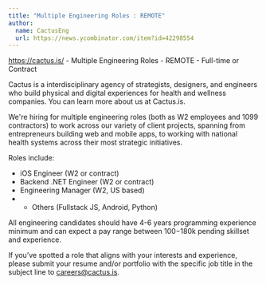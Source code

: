 ```yaml
---
title: "Multiple Engineering Roles : REMOTE"
author:
  name: CactusEng
  url: https://news.ycombinator.com/item?id=42298554
---
```

<a href="https:&#x2F;&#x2F;cactus.is&#x2F;" rel="nofollow">https:&#x2F;&#x2F;cactus.is&#x2F;</a> - Multiple Engineering Roles - REMOTE - Full-time or Contract

Cactus is a interdisciplinary agency of strategists, designers, and engineers who build physical and digital experiences for health and wellness companies. You can learn more about us at Cactus.is.

We&#x27;re hiring for multiple engineering roles (both as W2 employees and 1099 contractors) to work across our variety of client projects, spanning from entrepreneurs building web and mobile apps, to working with national health systems across their most strategic initiatives.

Roles include:

- iOS Engineer (W2 or contract)
- Backend .NET Engineer (W2 or contract)
- Engineering Manager (W2, US based)
- + Others (Fullstack JS, Android, Python)

All engineering candidates should have 4-6 years programming experience minimum and can expect a pay range between $100-$180k pending skillset and experience.

If you’ve spotted a role that aligns with your interests and experience, please submit your resume and&#x2F;or portfolio with the specific job title in the subject line to careers@cactus.is.
<JobApplication />
